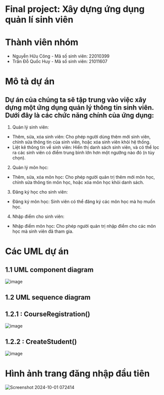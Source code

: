 # Final project: Xây dựng ứng dụng quản lí sinh viên
# Thành viên nhóm
* Nguyễn Hữu Công - Mã số sinh viên: 22010399
* Trần Đỗ Quốc Huy - Mã số sinh viên: 21011607
# Mô tả dự án
## Dự án của chúng ta sẽ tập trung vào việc xây dựng một ứng dụng quản lý thông tin sinh viên. Dưới đây là các chức năng chính của ứng dụng:

1. Quản lý sinh viên:
* Thêm, sửa, xóa sinh viên: Cho phép người dùng thêm mới sinh viên, chỉnh sửa thông tin của sinh viên, hoặc xóa sinh viên khỏi hệ thống.
* Liệt kê thông tin về sinh viên: Hiển thị danh sách sinh viên, và có thể lọc ra các sinh viên có điểm trung bình lớn hơn một ngưỡng nào đó (n tùy chọn).
2. Quản lý môn học:
* Thêm, sửa, xóa môn học: Cho phép người quản trị thêm mới môn học, chỉnh sửa thông tin môn học, hoặc xóa môn học khỏi danh sách.
3. Đăng ký học cho sinh viên:
* Đăng ký môn học: Sinh viên có thể đăng ký các môn học mà họ muốn học.
4. Nhập điểm cho sinh viên:
* Nhập điểm môn học: Cho phép người quản trị nhập điểm cho các môn học mà sinh viên đã tham gia.
# Các UML dự án
## 1.1 UML component diagram
![image](https://github.com/user-attachments/assets/5333848e-65af-46aa-8827-81d43d443ec8)

## 1.2 UML sequence diagram
## 1.2.1 : CourseRegistration()
![image](https://github.com/user-attachments/assets/e3a0f9a2-c96f-42ab-bc3c-bf232f03ae18)
## 1.2.2 : CreateStudent()
![image](https://github.com/user-attachments/assets/38415fe4-cc5e-4305-8b37-998e6f137160)


# Hình ảnh trang đăng nhập đầu tiên
![Screenshot 2024-10-01 072414](https://github.com/user-attachments/assets/67abb215-0f2a-43fe-b2c3-42eac91ca12d)
